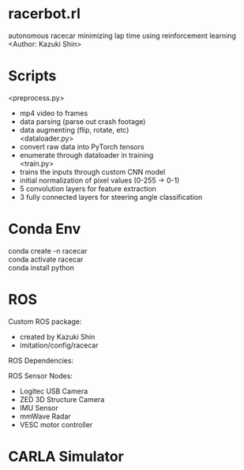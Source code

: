 # racerbot.rl
autonomous racecar minimizing lap time using reinforcement learning  
<Author: Kazuki Shin>

# Scripts
<preprocess.py>
- mp4 video to frames
- data parsing (parse out crash footage)
- data augmenting (flip, rotate, etc)  
<dataloader.py>
- convert raw data into PyTorch tensors
- enumerate through dataloader in training  
<train.py>
- trains the inputs through custom CNN model
- initial normalization of pixel values (0-255 -> 0-1)
- 5 convolution layers for feature extraction
- 3 fully connected layers for steering angle classification

# Conda Env
conda create -n racecar  
conda activate racecar  
conda install python  

# ROS

Custom ROS package:
- created by Kazuki Shin
- imitation/config/racecar

ROS Dependencies:

ROS Sensor Nodes:
- Logitec USB Camera
- ZED 3D Structure Camera
- IMU Sensor
- mmWave Radar
- VESC motor controller

# CARLA Simulator





